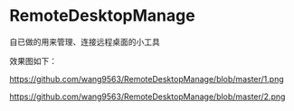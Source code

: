RemoteDesktopManage
===================

自已做的用来管理、连接远程桌面的小工具

效果图如下：

https://github.com/wang9563/RemoteDesktopManage/blob/master/1.png

https://github.com/wang9563/RemoteDesktopManage/blob/master/2.png
